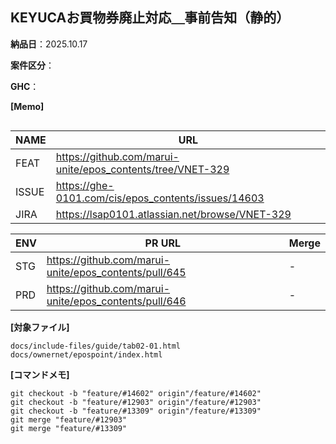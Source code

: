 ## KEYUCAお買物券廃止対応＿事前告知（静的） 

__納品日__：2025.10.17

__案件区分__：

__GHC__：

__[Memo]__
```
```

| NAME | URL |
| --- | --- |
| FEAT | https://github.com/marui-unite/epos_contents/tree/VNET-329 |
| ISSUE| https://ghe-0101.com/cis/epos_contents/issues/14603 |
| JIRA | https://lsap0101.atlassian.net/browse/VNET-329 |

| ENV | PR URL | Merge |
| --- | --- | --- |
| STG| https://github.com/marui-unite/epos_contents/pull/645 | - |
| PRD | https://github.com/marui-unite/epos_contents/pull/646 | - |


__[対象ファイル]__
```
docs/include-files/guide/tab02-01.html
docs/ownernet/epospoint/index.html
```

__[コマンドメモ]__
```
git checkout -b "feature/#14602" origin"/feature/#14602"
git checkout -b "feature/#12903" origin"/feature/#12903"
git checkout -b "feature/#13309" origin"/feature/#13309"
git merge "feature/#12903"
git merge "feature/#13309"
```